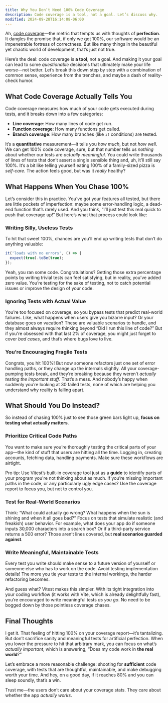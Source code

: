 ```yaml
---
title: Why You Don’t Need 100% Code Coverage
description: Code coverage is a tool, not a goal. Let’s discuss why.
modified: 2024-09-28T16:14:08-06:00
---
```


Ah, [code coverage](code-coverage.md)—the metric that tempts us with thoughts of **perfection**. It dangles the promise that, if only we got 100%, our software would be an impenetrable fortress of correctness. But like many things in the beautiful yet chaotic world of development, that’s just not true.

Here’s the deal: code coverage is **a tool**, not a goal. And making it your goal can lead to some _questionable_ decisions that ultimately make your life worse—not better. Let’s break this down step by step with a combination of common sense, experience from the trenches, and maybe a dash of reality-check humor.

## What Code Coverage Actually Tells You

Code coverage measures how much of your code gets executed during tests, and it breaks down into a few categories:

- **Line coverage**: How many lines of code get run.
- **Function coverage**: How many functions get called.
- **Branch coverage**: How many branches (like `if` conditions) are tested.

It’s a **quantitative** measurement—it tells you _how much_, but not _how well_. We can get 100% code coverage, sure, but that number tells us _nothing_ about whether our tests are _actually meaningful_. You could write thousands of lines of tests that don’t assert a single sensible thing and, uh, it’ll still say 100%. It’s a bit like telling yourself eating 100% of a family-sized pizza is _self-care_. The action feels good, but was it _really_ healthy?

## What Happens When You Chase 100%

Let’s consider this in practice. You’ve got your features all tested, but there are little pockets of imperfection: maybe some error-handling logic, a dead-end function that’s rarely used. And you think, “I’ll just test this real quick to push that coverage up!” But here’s what that process could look like:

### Writing Silly, Useless Tests

To hit that sweet 100%, chances are you’ll end up writing tests that don’t do anything valuable:

```js
it('loads with no errors', () => {
  expect(true).toBe(true);
});
```

Yeah, you ran some code. Congratulations? Getting those extra percentage points by writing trivial tests can feel satisfying, but in reality, you’ve added zero value. You’re testing for the sake of testing, not to catch potential issues or improve the design of your code.

### Ignoring Tests with Actual Value

You’re too focused on coverage, so you bypass tests that predict real-world failures. Like, what happens when users give you bizarre input? Or your database goes on vacation? These are valuable scenarios to handle, and they almost always require thinking beyond “Did I run this line of code?” But if you're obsessed with that last 2% of coverage, you might just forget to cover _bad cases_, and that’s where bugs love to live.

### You’re Encouraging Fragile Tests

Congrats, you hit 100%! But now someone refactors just one set of error handling paths, or they change up the internals slightly. All your coverage-pumping tests break, and they’re breaking because they weren’t _actually testing the important stuff_. That’s a mess. And nobody’s happy when suddenly you’re looking at 30 failed tests, none of which are helping you understand why reality is falling apart.

## What Should You Do Instead?

So instead of chasing 100% just to see those green bars light up, **focus on testing what actually matters**.

### Prioritize Critical Code Paths

You want to make sure you’re thoroughly testing the critical parts of your app—the kind of stuff that users are hitting all the time. Logging in, creating accounts, fetching data, handling payments. Make sure these workflows are airtight.

Pro tip: Use Vitest’s built-in coverage tool just as a **guide** to identify parts of your program you're not thinking about as much. If you’re missing important paths in the code, or any particularly ugly edge cases? Use the coverage report to focus you, but not to control you.

### Test for Real-World Scenarios

Think: “What could actually go wrong? What happens when the sun is shining and when it all goes bad?” Focus on tests that simulate realistic (and freakish) user behavior. For example, what does your app do if someone inputs 30,000 characters into a search box? Or if a third-party service returns a 500 error? Those aren’t lines covered, but **real scenarios guarded against**.

### Write Meaningful, Maintainable Tests

Every test you write should make sense to a future version of yourself or someone else who has to work on the code. Avoid testing implementation details! The more you tie your tests to the internal workings, the harder refactoring becomes.

And guess what? Vitest makes this simpler. With its tight integration into your coding workflow (it works with Vite, which is already delightfully fast), you’re encouraged to write meaningful tests _as you go_. No need to be bogged down by those pointless coverage chases.

## Final Thoughts

I get it. That feeling of hitting 100% on your coverage report—it’s tantalizing. But don’t sacrifice sanity and meaningful tests for artificial perfection. When you lower the pressure to hit that arbitrary mark, you can focus on what’s _actually important_, which is answering, “Does my code work in **the real world**?”

Let’s embrace a more reasonable challenge: shooting for **sufficient** code coverage, with tests that are thoughtful, maintainable, and make debugging worth your time. And hey, on a good day, if it reaches 80% and you can sleep soundly, that’s a win.

Trust me—the users don’t care about your coverage stats. They care about whether the app _actually works_.
